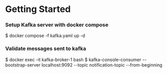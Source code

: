 # Getting Started

### Setup Kafka server with docker compose
$ docker compose -f kafka.yaml up -d

### Validate messages sent to kafka
$ docker exec -it kafka-broker-1 bash
$ kafka-console-consumer --bootstrap-server localhost:9092 --topic notification-topic --from-beginning
